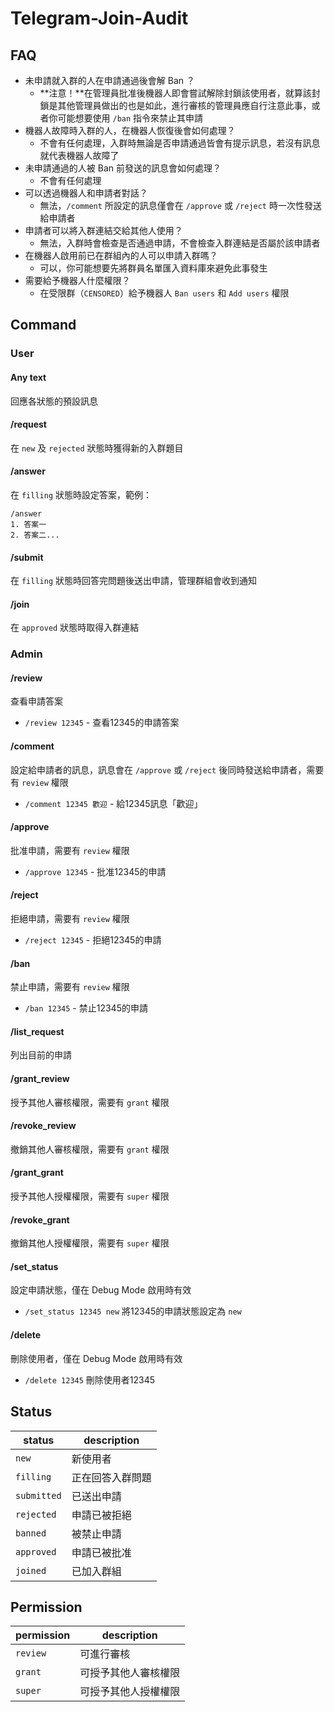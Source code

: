# Telegram-Join-Audit

## FAQ
+ 未申請就入群的人在申請通過後會解 Ban ？
	+ **注意！**在管理員批准後機器人即會嘗試解除封鎖該使用者，就算該封鎖是其他管理員做出的也是如此，進行審核的管理員應自行注意此事，或者你可能想要使用 `/ban` 指令來禁止其申請
+ 機器人故障時入群的人，在機器人恢復後會如何處理？
	+ 不會有任何處理，入群時無論是否申請通過皆會有提示訊息，若沒有訊息就代表機器人故障了
+ 未申請通過的人被 Ban 前發送的訊息會如何處理？
	+ 不會有任何處理
+ 可以透過機器人和申請者對話？
	+ 無法，`/comment` 所設定的訊息僅會在 `/approve` 或 `/reject` 時一次性發送給申請者
+ 申請者可以將入群連結交給其他人使用？
	+ 無法，入群時會檢查是否通過申請，不會檢查入群連結是否屬於該申請者
+ 在機器人啟用前已在群組內的人可以申請入群嗎？
	+ 可以，你可能想要先將群員名單匯入資料庫來避免此事發生
+ 需要給予機器人什麼權限？
	+ 在受限群（`CENSORED`）給予機器人 `Ban users` 和 `Add users` 權限

## Command
### User
#### Any text
回應各狀態的預設訊息

#### /request
在 `new` 及 `rejected` 狀態時獲得新的入群題目

#### /answer
在 `filling` 狀態時設定答案，範例：
```
/answer
1. 答案一
2. 答案二...
```

#### /submit
在 `filling` 狀態時回答完問題後送出申請，管理群組會收到通知

#### /join
在 `approved` 狀態時取得入群連結

### Admin
#### /review
查看申請答案
* `/review 12345` - 查看12345的申請答案

#### /comment
設定給申請者的訊息，訊息會在 `/approve` 或 `/reject` 後同時發送給申請者，需要有 `review` 權限
* `/comment 12345 歡迎` - 給12345訊息「歡迎」

#### /approve
批准申請，需要有 `review` 權限
* `/approve 12345` - 批准12345的申請

#### /reject
拒絕申請，需要有 `review` 權限
* `/reject 12345` - 拒絕12345的申請

#### /ban
禁止申請，需要有 `review` 權限
* `/ban 12345` - 禁止12345的申請

#### /list_request
列出目前的申請

#### /grant_review
授予其他人審核權限，需要有 `grant` 權限

#### /revoke_review
撤銷其他人審核權限，需要有 `grant` 權限

#### /grant_grant
授予其他人授權權限，需要有 `super` 權限

#### /revoke_grant
撤銷其他人授權權限，需要有 `super` 權限

#### /set_status
設定申請狀態，僅在 Debug Mode 啟用時有效
* `/set_status 12345 new` 將12345的申請狀態設定為 `new`

#### /delete
刪除使用者，僅在 Debug Mode 啟用時有效
* `/delete 12345` 刪除使用者12345

## Status
| status | description |
| --- | --- |
| `new` | 新使用者 |
| `filling` | 正在回答入群問題 |
| `submitted` | 已送出申請 |
| `rejected` | 申請已被拒絕 |
| `banned` | 被禁止申請 |
| `approved` | 申請已被批准 |
| `joined` | 已加入群組 |

## Permission
| permission | description |
| --- | --- |
| `review` | 可進行審核 |
| `grant` | 可授予其他人審核權限 |
| `super` | 可授予其他人授權權限 |
